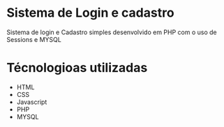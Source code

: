 # Sistema de Login e cadastro

Sistema de login e Cadastro simples desenvolvido em PHP com o uso de Sessions e MYSQL


# Técnologioas utilizadas

- HTML
- CSS
- Javascript
- PHP
- MYSQL
 
